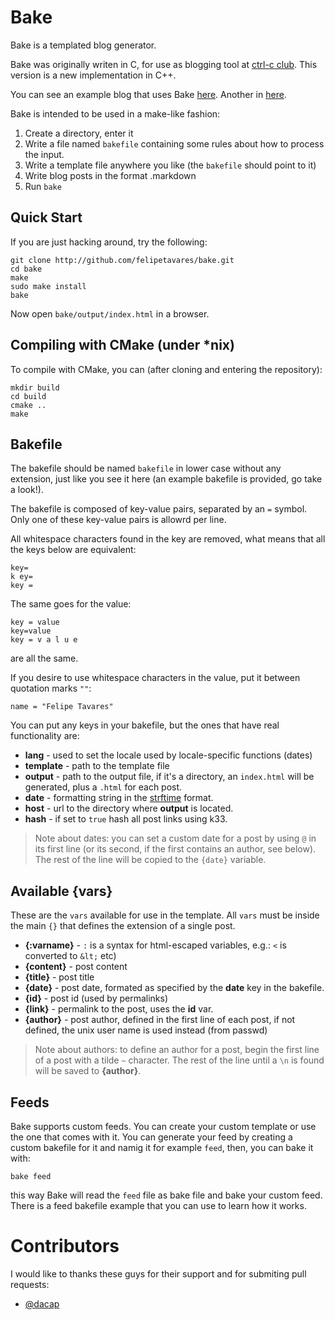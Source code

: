 # Bake

Bake is a templated blog generator.

Bake was originally writen in C, for use as blogging tool
at [ctrl-c club](http://ctrl-c.club/). This version is
a new implementation in C++.

You can see an example blog that uses Bake
[here](http://poesiacompilada.com/blog/).
Another in [here](http://ctrl-c.club/~philips).

Bake is intended to be used in a make-like fashion:

 1. Create a directory, enter it
 2. Write a file named `bakefile` containing some rules
 about how to process the input.
 3. Write a template file anywhere you like (the `bakefile`
 should point to it)
 4. Write blog posts in the format **<filename>**.markdown
 5. Run `bake`

## Quick Start

If you are just hacking around, try the following:

    git clone http://github.com/felipetavares/bake.git
    cd bake
    make
    sudo make install
    bake

Now open `bake/output/index.html` in a browser.

## Compiling with CMake (under *nix)

To compile with CMake, you can (after cloning and entering the repository):

	mkdir build
	cd build
	cmake ..
	make

## Bakefile

The bakefile should be named `bakefile` in lower case without any
extension, just like you see it here (an example bakefile is provided, go
take a look!).

The bakefile is composed of key-value pairs, separated by an `=` symbol. Only one of these key-value pairs is allowrd per line.

All whitespace characters found in the key are removed, what means that all the keys below are equivalent:

    key=
    k ey=
    key =

The same goes for the value:

    key = value
    key=value
    key = v a l u e

are all the same.

If you desire to use whitespace characters in the value, put it between quotation marks `""`:

    name = "Felipe Tavares"

You can put any keys in your bakefile, but the ones that have real functionality are:

* **lang** - used to set the locale used by locale-specific functions (dates)
* **template** - path to the template file
* **output** - path to the output file, if it's a directory, an `index.html` will be generated, plus a `.html` for each post.
* **date** - formatting string in the [strftime](http://man7.org/linux/man-pages/man3/strftime.3.html) format.
* **host** - url to the directory where **output** is located.
* **hash** - if set to `true` hash all post links using k33.

> Note about dates: you can set a custom date for a post by using `@` in its first line (or its second, if
the first contains an author, see below). The rest of the line will be copied to the `{date}` variable.

## Available {vars}

These are the `vars` available for use in the template. All `vars` must be inside the main `{}` that defines the extension of a single post.

* **{:varname}** - `:` is a syntax for html-escaped variables, e.g.: `<` is converted to `&lt;` etc)
* **{content}** - post content
* **{title}** - post title
* **{date}** - post date, formated as specified by the **date** key in the bakefile.
* **{id}** - post id (used by permalinks)
* **{link}** - permalink to the post, uses the **id** var.
* **{author}** - post author, defined in the first line of each post, if not defined, the unix user name is used instead (from passwd)

> Note about authors: to define an author for a post, begin the first line of a post with a tilde `~` character. The rest of the line until a `\n` is found will be saved to **{author}**.

## Feeds

Bake supports custom feeds. You can create your custom template or use the one that comes with it.
You can generate your feed by creating a custom bakefile for it and namig it for example `feed`, then,
you can bake it with:

	bake feed

this way Bake will read the `feed` file as bake file and bake your custom feed.
There is a feed bakefile example that you can use to learn how it works.

# Contributors

I would like to thanks these guys for their support and for submiting pull requests:

 * [@dacap](https://github.com/dacap)
